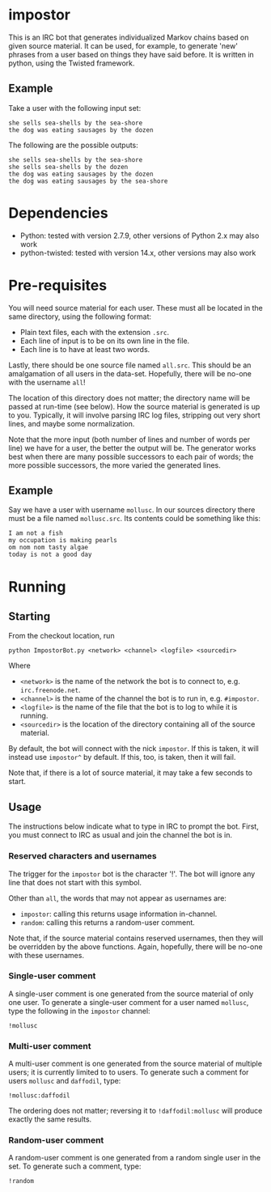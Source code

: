 # impostor

This is an IRC bot that generates individualized Markov chains based on given source material. It can be used, for example, to generate 'new' phrases from a user based on things they have said before. It is written in python, using the Twisted framework.

## Example

Take a user with the following input set:
```
she sells sea-shells by the sea-shore
the dog was eating sausages by the dozen
```

The following are the possible outputs:
```
she sells sea-shells by the sea-shore
she sells sea-shells by the dozen
the dog was eating sausages by the dozen
the dog was eating sausages by the sea-shore
```

# Dependencies

* Python: tested with version 2.7.9, other versions of Python 2.x may also work
* python-twisted: tested with version 14.x, other versions may also work

# Pre-requisites

You will need source material for each user. These must all be located in the same directory, using the following format:

* Plain text files, each with the extension ```.src```.
* Each line of input is to be on its own line in the file.
* Each line is to have at least two words.

Lastly, there should be one source file named ```all.src```. This should be an amalgamation of all users in the data-set. Hopefully, there will be no-one with the username ```all```!

The location of this directory does not matter; the directory name will be passed at run-time (see below). How the source material is generated is up to you. Typically, it will involve parsing IRC log files, stripping out very short lines, and maybe some normalization.

Note that the more input (both number of lines and number of words per line) we have for a user, the better the output will be. The generator works best when there are many possible successors to each pair of words; the more possible successors, the more varied the generated lines.

## Example

Say we have a user with username ```mollusc```. In our sources directory there must be a file named ```mollusc.src```. Its contents could be something like this:

```
I am not a fish
my occupation is making pearls
om nom nom tasty algae
today is not a good day
```

# Running

## Starting

From the checkout location, run
```
python ImpostorBot.py <network> <channel> <logfile> <sourcedir>
```

Where

* ```<network>``` is the name of the network the bot is to connect to, e.g. ```irc.freenode.net```.
* ```<channel>``` is the name of the channel the bot is to run in, e.g. ```#impostor```.
* ```<logfile>``` is the name of the file that the bot is to log to while it is running.
* ```<sourcedir>``` is the location of the directory containing all of the source material.

By default, the bot will connect with the nick ```impostor```. If this is taken, it will instead use ```impostor^``` by default. If this, too, is taken, then it will fail.

Note that, if there is a lot of source material, it may take a few seconds to start.

## Usage

The instructions below indicate what to type in IRC to prompt the bot. First, you must connect to IRC as usual and join the channel the bot is in.

### Reserved characters and usernames

The trigger for the ```impostor``` bot is the character '!'. The bot will ignore any line that does not start with this symbol.

Other than ```all```, the words that may not appear as usernames are:

* ```impostor```: calling this returns usage information in-channel.
* ```random```: calling this returns a random-user comment.

Note that, if the source material contains reserved usernames, then they will be overridden by the above functions. Again, hopefully, there will be no-one with these usernames.

### Single-user comment

A single-user comment is one generated from the source material of only one user. To generate a single-user comment for a user named ```mollusc```, type the following in the ```impostor``` channel:
```
!mollusc
```

### Multi-user comment

A multi-user comment is one generated from the source material of multiple users; it is currently limited to to users. To generate such a comment for users ```mollusc``` and ```daffodil```, type:
```
!mollusc:daffodil
```

The ordering does not matter; reversing it to ```!daffodil:mollusc``` will produce exactly the same results.

### Random-user comment

A random-user comment is one generated from a random single user in the set. To generate such a comment, type:
```
!random
```

